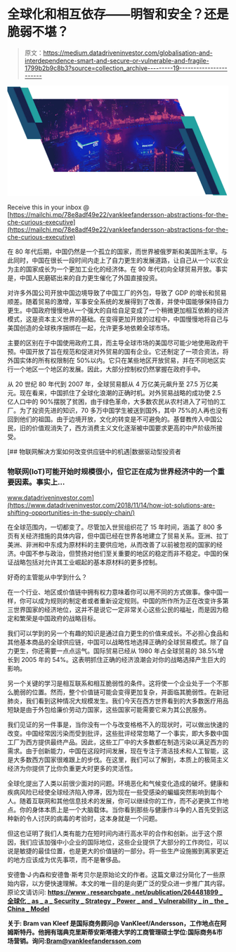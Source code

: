# 全球化和相互依存——明智和安全？还是脆弱不堪？

> 原文：<https://medium.datadriveninvestor.com/globalisation-and-interdependence-smart-and-secure-or-vulnerable-and-fragile-1799b2b9c8b3?source=collection_archive---------19----------------------->

![](img/c7a8bb424469cca3f541d0dd397b95fd.png)

Receive this in your inbox @ [https://mailchi.mp/78e8adf49e22/vankleefandersson-abstractions-for-the-che-curious-executive](https://mailchi.mp/78e8adf49e22/vankleefandersson-abstractions-for-the-che-curious-executive)

在 80 年代后期，中国仍然是一个孤立的国家，而世界被俄罗斯和美国所主宰。与此同时，中国在很长一段时间内走上了自力更生的发展道路，让自己从一个以农业为主的国家成长为一个更加工业化的经济体。在 90 年代初向全球贸易开放。事实是，中国人民磨砺出来的自力更生催化了外国直接投资。

对许多外国公司开放中国边境导致了中国工厂的外包，导致了 GDP 的增长和贸易顺差。随着贸易的激增，军事安全系统的发展得到了改善，并使中国能够保持自力更生。中国政府慢慢地从一个强大的自给自足变成了一个稍微更加相互依赖的经济模式，这是资本主义世界的基础。在变得更加开放的过程中，中国慢慢地将自己与美国创造的全球秩序捆绑在一起，允许更多地依赖全球市场。

主要的区别在于中国使用政府工具，而主导全球市场的美国尽可能少地使用政府干预。中国开放了旨在规范和促进对外贸易的国有企业。它还制定了一项合资法，将外国实体的所有权限制在 50%以内。它只在某些地区开放贸易，并在不同地区实行一个地区一个地区的发展。因此，大部分控制权仍然掌握在政府手中。

从 20 世纪 80 年代到 2007 年，全球贸易额从 4 万亿美元飙升至 27.5 万亿美元。现在看来，中国抓住了全球化浪潮的正确时机。对外贸易战略的成功使 2.5 亿人口中的 90%摆脱了贫困，由于绿色革命，大多数农民从农村进入了可怕的工厂。为了投资先进的知识，70 多万中国学生被送到国外，其中 75%的人再也没有回到他们的祖国。由于边境开放，文化的转变是不可避免的。基督教传入中国公民，旧的价值观消失了，西方消费主义文化逐渐被中国要求更高的中产阶级所接受。

[](https://www.datadriveninvestor.com/2018/11/14/how-iot-solutions-are-shifting-opportunities-in-the-supply-chain/) [## 物联网解决方案如何改变供应链中的机遇|数据驱动型投资者

### 物联网(IoT)可能开始时规模很小，但它正在成为世界经济中的一个重要因素。事实上…

www.datadriveninvestor.com](https://www.datadriveninvestor.com/2018/11/14/how-iot-solutions-are-shifting-opportunities-in-the-supply-chain/) 

在全球范围内，一切都变了。尽管加入世贸组织花了 15 年时间，涵盖了 800 多页有关经济措施的具体内容，但中国已经在世界各地建立了贸易关系。亚洲、拉丁美洲、非洲和中东成为原材料的主要供应地，从而改善了以前被忽视的国家的经济。中国不参与政治，但赞扬对他们至关重要的地区的稳定而非不稳定。中国的保证战略包括对允许其工业崛起的基本原材料的更多控制。

好奇的主管能从中学到什么？

在一个行业、地区或价值链中拥有权力意味着你可以用不同的方式做事。像中国一样，你可以成为规则的制定者或者重新设定规则。中国的所作所为正在改变许多第三世界国家的经济地位，这并不是说它一定非常关心这些公民的福祉，而是因为稳定和繁荣是中国政府的战略目标。

我们可以学到的另一个有趣的知识是通过自力更生的价值来成长。不必担心食品和其他基本商品的全球供应链，中国可以战略性地选择正确的全球贸易模式。除了自力更生，你还需要一点点运气。国际贸易已经从 1980 年占全球贸易的 38.5%增长到 2005 年的 54%。这表明抓住正确的经济浪潮会对你的战略选择产生巨大的影响。

另一个关键的学习是相互联系和相互脆弱性的条件。这将使一个企业处于一个不那么脆弱的位置。然而，整个价值链可能会变得更加复杂，并面临其脆弱性。在新冠肺炎，我们看到这种情况大规模发生。我们今天在西方世界看到的大多数医疗用品短缺是由于外包给廉价劳动力国家，这些国家可能需要它来为其公民服务。

我们见证的另一件事是，当你没有一个与改变格格不入的现状时，可以做出快速的改变。中国经常因污染而受到批评，这些批评经常忽略了一个事实，即大多数中国工厂为西方提供最终产品。因此，这些工厂中的大多数都在制造污染以满足西方的需求。由于创新能力，中国在这段时间发展，现在专注于清洁技术和人工智能，这是大多数西方国家很难跟上的步伐。在这里，我们可以了解到，本质上的极简主义经济为你提供了比你负重更大时更多的灵活性。

全球化提出了人类以前很少面对的问题。环境恶化和气候变化造成的破坏。健康和疾病风险已经使全球经济陷入停滞，因为现在一些受感染的蝙蝠突然影响到每个人。随着互联网和其他信息技术的发展，你可以继续你的工作，而不必更换工作地点。你的身体本质上是一个大脑载体。当你看到那些与健康作斗争的人首先受到这种新的令人讨厌的病毒的考验时，这本身就是一个问题。

但这也证明了我们人类有能力在短时间内进行高水平的合作和创新。出于这个原因，我们应该加强中小企业的国际地位，这些企业提供了大部分的工作岗位，可以说是敏捷的最佳位置，也是更大的价值链的一部分。将一些生产设施搬到离家更近的地方应该成为优先事项，而不是奢侈品。

安德鲁·J·内森和安德鲁·斯考贝尔是原始论文的作者。这篇文章过分简化了一些原始内容，以方便快速理解。本文的唯一目的是向更广泛的受众进一步推广其内容。原论文请访问:
[**https://www . researchgate . net/publication/264481899 _ 全球化 _ as _ a _ Security _ Strategy _ Power _ and _ Vulnerability _ in _ the _ China _ Model**](https://www.researchgate.net/publication/264481899_Globalization_as_a_Security_Strategy_Power_and_Vulnerability_in_the_China_Model)

**关于:
Bram van Kleef 是国际商务顾问@ VanKleef/Andersson，工作地点在阿姆斯特丹。他拥有瑞典克里斯蒂安斯塔德大学的工商管理硕士学位:国际商务&市场营销。询问:Bram@vankleefandersson.com**